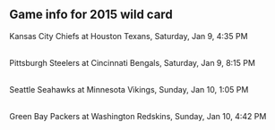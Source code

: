 ## Game info for 2015 wild card
Kansas City Chiefs at Houston Texans, Saturday, Jan 9, 4:35 PM

<br/>Pittsburgh Steelers at Cincinnati Bengals, Saturday, Jan 9, 8:15 PM

<br/>Seattle Seahawks at Minnesota Vikings, Sunday, Jan 10, 1:05 PM

<br/>Green Bay Packers at Washington Redskins, Sunday, Jan 10, 4:42 PM

